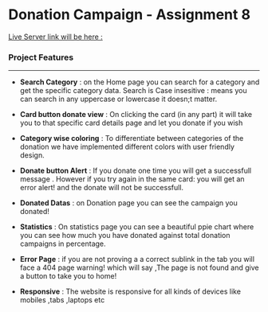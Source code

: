# Donation Campaign - Assignment 8 

 [Live Server link will be here :](https://b8a8-donation-campaign-abdnimit.netlify.app/) 


### Project Features
---

- **Search Category** : on the Home page you can search for a category and get the specific category data. Search is Case insesitive : means you can search in any uppercase or lowercase it doesn;t matter.  

- **Card button donate view** : On clicking the card (in any part) it will take you to that specific card details page and let you donate if you wish

- **Category wise coloring** : To differentiate between categories of the donation we have implemented different colors with user friendly design.

- **Donate button Alert** : If you donate one time you will get a successfull message . However if you try again in the same card: you will get an error alert! and the donate will not be successfull.

- **Donated Datas** : on Donation page you can see the campaign you donated!

- **Statistics** : On statistics page you can see a beautiful ppie chart where you can see how much you have donated against total donation campaigns in percentage.

- **Error Page** : if you are not proving a a correct sublink in the tab you will face a 404 page warning! which will say ,The page is not found and give a button to take you to home!

- **Responsive** : The website is responsive for all kinds of devices like mobiles ,tabs ,laptops etc 





